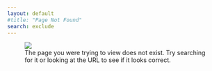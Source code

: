 ```yaml
---
layout: default
#title: "Page Not Found"
search: exclude
---  
```


<script>
    window.onload = () => {
        currentURL = window.location.href;
        lowerCaseURL = currentURL.toLowerCase();
        if (currentURL != lowerCaseURL) {
            location.replace(lowerCaseURL);
        }
    };
</script>
<figure draggable="false" style="-moz-user-select: none;" ondragstart="return false;">
    <img src="{{ site.baseurl }}/images/404.png"/>
    <figcaption>
        The page you were trying to view does not exist. Try searching for it or looking at the URL to see if it looks correct.
    </figcaption>
</figure>
